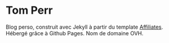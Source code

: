 # Tom Perr

Blog perso, construit avec Jekyll à partir du template [Affiliates](https://jekyllthemes.io/theme/affiliates).\
Hébergé grâce à Github Pages. Nom de domaine OVH.